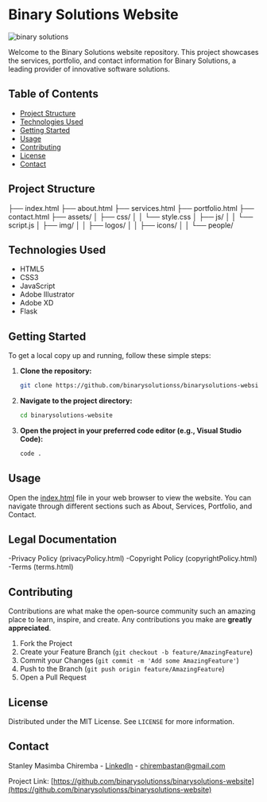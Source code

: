 # Binary Solutions Website

![binary solutions](https://github.com/user-attachments/assets/51f40b33-55df-4d43-a770-e75443981109)


Welcome to the Binary Solutions website repository. This project showcases the services, portfolio, and contact information for Binary Solutions, a leading provider of innovative software solutions.

## Table of Contents

- [Project Structure](#project-structure)
- [Technologies Used](#technologies-used)
- [Getting Started](#getting-started)
- [Usage](#usage)
- [Contributing](#contributing)
- [License](#license)
- [Contact](#contact)

## Project Structure

├── index.html
├── about.html
├── services.html
├── portfolio.html
├── contact.html
├── assets/
│   ├── css/
│   │   └── style.css
│   ├── js/
│   │   └── script.js
│   ├── img/
│   │   ├── logos/
│   │   ├── icons/
│   │   └── people/

## Technologies Used

- HTML5
- CSS3
- JavaScript
- Adobe Illustrator
- Adobe XD
- Flask

## Getting Started

To get a local copy up and running, follow these simple steps:

1. **Clone the repository:**
    ```sh
    git clone https://github.com/binarysolutionss/binarysolutions-website.git
    ```

2. **Navigate to the project directory:**
    ```sh
    cd binarysolutions-website
    ```

3. **Open the project in your preferred code editor (e.g., Visual Studio Code):**
    ```sh
    code .
    ```

## Usage

Open the [index.html](http://_vscodecontentref_/11) file in your web browser to view the website. You can navigate through different sections such as About, Services, Portfolio, and Contact.

## Legal Documentation

-Privacy Policy (privacyPolicy.html)
-Copyright Policy (copyrightPolicy.html)
-Terms (terms.html)

## Contributing

Contributions are what make the open-source community such an amazing place to learn, inspire, and create. Any contributions you make are **greatly appreciated**.

1. Fork the Project
2. Create your Feature Branch (`git checkout -b feature/AmazingFeature`)
3. Commit your Changes (`git commit -m 'Add some AmazingFeature'`)
4. Push to the Branch (`git push origin feature/AmazingFeature`)
5. Open a Pull Request

## License

Distributed under the MIT License. See `LICENSE` for more information.

## Contact

Stanley Masimba Chiremba - [LinkedIn](https://www.linkedin.com/in/stanley-masimba-chiremba-1578061b7) - chirembastan@gmail.com

Project Link: [https://github.com/binarysolutionss/binarysolutions-website](https://github.com/binarysolutionss/binarysolutions-website)
